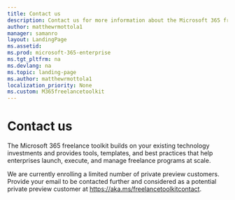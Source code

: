 ```yaml
---
title: Contact us 
description: Contact us for more information about the Microsoft 365 freelance toolkit.
author: matthewrmottola1
manager: samanro
layout: LandingPage
ms.assetid: 
ms.prod: microsoft-365-enterprise
ms.tgt_pltfrm: na
ms.devlang: na
ms.topic: landing-page
ms.author: matthewrmottola1
localization_priority: None 
ms.custom: M365freelancetoolkit
---
```

Contact us
=========================================

The Microsoft 365 freelance toolkit builds on your existing technology investments and provides tools, templates, and best practices that help enterprises launch, execute, and manage freelance programs at scale. 

We are currently enrolling a limited number of private preview customers. Provide your email to be contacted further and considered as a potential private preview customer at https://aka.ms/freelancetoolkitcontact.